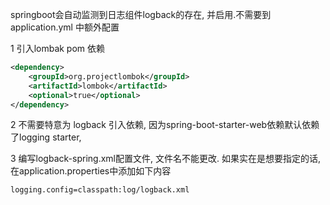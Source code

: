 springboot会自动监测到日志组件logback的存在, 并启用.不需要到 application.yml 中额外配置

1 引入lombak pom 依赖
```xml
<dependency>
    <groupId>org.projectlombok</groupId>
    <artifactId>lombok</artifactId>
    <optional>true</optional>
</dependency>
```

2 不需要特意为 logback 引入依赖, 因为spring-boot-starter-web依赖默认依赖了logging starter,

3 编写logback-spring.xml配置文件, 文件名不能更改. 如果实在是想要指定的话, 在application.properties中添加如下内容
```
logging.config=classpath:log/logback.xml
```